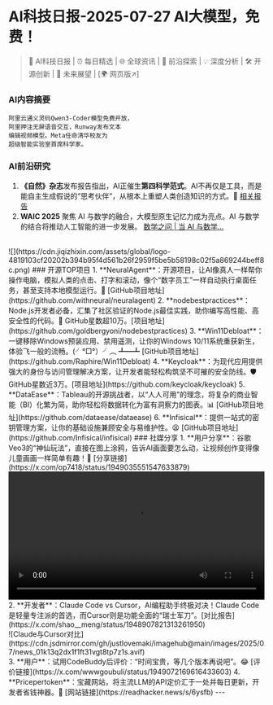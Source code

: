 
# AI科技日报-2025-07-27 AI大模型，免费！
> 🤖 AI科技日报 | ⏰ 每日精选 | 🌐 全球资讯 | 🔬 前沿探索 | 💡 深度分析 | 🛠️ 开源创新 | 🚀 未来展望 | [🌍 网页版↗️]
### **AI内容摘要**
```
阿里云通义灵码Qwen3-Coder模型免费开放，
阿里押注无屏语音交互，Runway发布文本
编辑视频模型。Meta任命清华校友为
超级智能实验室首席科学家。
```
### AI前沿研究
1.  **《自然》杂志**发布报告指出，AI正催生**第四科学范式**。AI不再仅是工具，而是能自主生成假说的“思考伙伴”，从根本上重塑人类创造知识的方式。🤯 [相关报告](https://www.nature.com/articles/d42473-025-00161-3)
2.  **WAIC 2025** 聚焦 AI 与数学的融合，大模型原生记忆力成为亮点。AI 与数学的结合将推动人工智能的进一步发展。 [数学之问 | 当 AI 与数学...](https://www.jiqizhixin.com/articles/2025-07-26-12)
<br/>
  ![](https://cdn.jiqizhixin.com/assets/global/logo-4819103cf20202b394b95f4d561b26f2959f5be5b58198c02f5a869244beff8c.png)
### 开源TOP项目
1.  **NeuralAgent**：开源项目，让AI像真人一样帮你操作电脑，模拟人类的点击、打字和滚动，像个“数字员工”一样自动执行桌面任务，甚至支持本地模型运行。🤖 [GitHub项目地址](https://github.com/withneural/neuralagent)
2.  **nodebestpractices**：Node.js开发者必备，汇集了社区验证的Node.js最佳实践，助你编写高性能、高安全性的代码。📖 GitHub星数超10万。[项目地址](https://github.com/goldbergyoni/nodebestpractices)
3.  **Win11Debloat**：一键移除Windows预装应用、禁用遥测，让你的Windows 10/11系统重获新生，体验飞一般的流畅。(╯°□°）╯︵ ┻━┻ [GitHub项目地址](https://github.com/Raphire/Win11Debloat)
4.  **Keycloak**：为现代应用提供强大的身份与访问管理解决方案，让开发者能轻松构筑坚不可摧的安全防线。🛡️ GitHub星数近3万。[项目地址](https://github.com/keycloak/keycloak)
5.  **DataEase**：Tableau的开源挑战者，以“人人可用”的理念，将复杂的商业智能（BI）化繁为简，助你轻松将数据转化为富有洞察力的图表。📊 [GitHub项目地址](https://github.com/dataease/dataease)
6.  **Infisical**：提供一站式的密钥管理方案，让你的基础设施兼顾安全与易维护性。😫 [GitHub项目地址](https://github.com/Infisical/infisical)
### 社媒分享
1.  **用户分享**：谷歌Veo3的“神仙玩法”，直接在图上涂鸦，告诉AI画面要怎么动，让视频创作变得像儿童画画一样简单有趣！🎨 [分享链接](https://x.com/op7418/status/1949035551547633879)
<br/><video src="https://cdn.jsdmirror.com/gh/justlovemaki/imagehub@main/images/2025/07/news_01k13q29r9fcktx69qxtk0p2m4.mp4" controls="controls" width="100%"></video>
2.  **开发者**：Claude Code vs Cursor，AI编程助手终极对决！Claude Code是轻量专注派的首选，而Cursor则是功能全面的“瑞士军刀”。[对比报告](https://x.com/shao__meng/status/1948907821313261950)
<br/>![Claude与Cursor对比](https://cdn.jsdmirror.com/gh/justlovemaki/imagehub@main/images/2025/07/news_01k13q2dx1f1ft31vgt8tp7z1s.avif)<br/>
3.  **用户**：试用CodeBuddy后评价：“时间宝贵，等几个版本再说吧”。😂 [评价链接](https://x.com/wwwgoubuli/status/1949072169616433603)
4.  **Pricepertoken**：宝藏网站，将主流LLM的API定价汇于一处并每日更新，开发者省钱神器。🤑 [网站链接](https://readhacker.news/s/6ysfb)
---